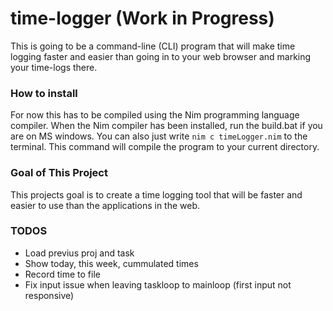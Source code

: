 # time-logger (Work in Progress)

This is going to be a command-line (CLI) program that will make time logging
faster and easier than going in to your web browser and marking your time-logs
there.

### How to install

For now this has to be compiled using the Nim programming language
compiler. When the Nim compiler has been installed, run the build.bat if you
are on MS windows. You can also just write ```nim c timeLogger.nim``` to the
terminal. This command will compile the program to your current directory.

### Goal of This Project

This projects goal is to create a time logging tool that will be faster and
easier to use than the applications in the web.

### TODOS
* Load previus proj and task
* Show today, this week, cummulated times
* Record time to file
* Fix input issue when leaving taskloop to mainloop (first input not responsive)

